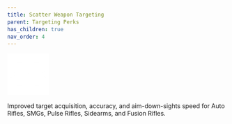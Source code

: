 ```yaml
---
title: Scatter Weapon Targeting
parent: Targeting Perks
has_children: true
nav_order: 4
---
```


![](https://raw.githubusercontent.com/snowstormclan/Armor-Perks/master/images/Targeting/Scatter.png)

Improved target acquisition, accuracy, and aim-down-sights speed for Auto Rifles, SMGs, Pulse Rifles, Sidearms, and Fusion Rifles.
